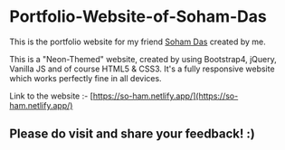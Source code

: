 # Portfolio-Website-of-Soham-Das
This is the portfolio website for my friend [Soham Das](https://github.com/So-ham) created by me.

This is a "Neon-Themed" website, created by using Bootstrap4, jQuery, Vanilla JS and of course HTML5 & CSS3. It's a fully responsive website which works perfectly fine in all devices. 

Link to the website :-
[https://so-ham.netlify.app/](https://so-ham.netlify.app/)

## Please do visit and share your feedback! :)
